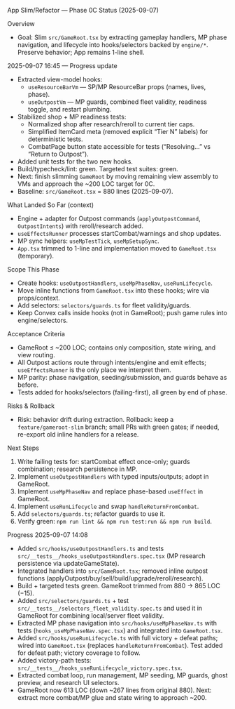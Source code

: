 App Slim/Refactor — Phase 0C Status (2025-09-07)

Overview
- Goal: Slim `src/GameRoot.tsx` by extracting gameplay handlers, MP phase navigation, and lifecycle into hooks/selectors backed by `engine/*`. Preserve behavior; App remains 1-line shell.

2025-09-07 16:45 — Progress update
- Extracted view-model hooks:
  - `useResourceBarVm` — SP/MP ResourceBar props (names, lives, phase).
  - `useOutpostVm` — MP guards, combined fleet validity, readiness toggle, and restart plumbing.
- Stabilized shop + MP readiness tests:
  - Normalized shop after research/reroll to current tier caps.
  - Simplified ItemCard meta (removed explicit “Tier N” labels) for deterministic tests.
  - CombatPage button state accessible for tests (“Resolving…” vs “Return to Outpost”).
- Added unit tests for the two new hooks.
- Build/typecheck/lint: green. Targeted test suites: green.
- Next: finish slimming `GameRoot` by moving remaining view assembly to VMs and approach the ~200 LOC target for 0C.
- Baseline: `src/GameRoot.tsx` = 880 lines (2025-09-07).

What Landed So Far (context)
- Engine + adapter for Outpost commands (`applyOutpostCommand`, `OutpostIntents`) with reroll/research added.
- `useEffectsRunner` processes startCombat/warnings and shop updates.
- MP sync helpers: `useMpTestTick`, `useMpSetupSync`.
- `App.tsx` trimmed to 1-line and implementation moved to `GameRoot.tsx` (temporary).

Scope This Phase
- Create hooks: `useOutpostHandlers`, `useMpPhaseNav`, `useRunLifecycle`.
- Move inline functions from `GameRoot.tsx` into these hooks; wire via props/context.
- Add selectors: `selectors/guards.ts` for fleet validity/guards.
- Keep Convex calls inside hooks (not in GameRoot); push game rules into engine/selectors.

Acceptance Criteria
- GameRoot ≤ ~200 LOC; contains only composition, state wiring, and view routing.
- All Outpost actions route through intents/engine and emit effects; `useEffectsRunner` is the only place we interpret them.
- MP parity: phase navigation, seeding/submission, and guards behave as before.
- Tests added for hooks/selectors (failing-first), all green by end of phase.

Risks & Rollback
- Risk: behavior drift during extraction. Rollback: keep a `feature/gameroot-slim` branch; small PRs with green gates; if needed, re-export old inline handlers for a release.

Next Steps
1) Write failing tests for: startCombat effect once-only; guards combination; research persistence in MP.
2) Implement `useOutpostHandlers` with typed inputs/outputs; adopt in GameRoot.
3) Implement `useMpPhaseNav` and replace phase-based `useEffect` in GameRoot.
4) Implement `useRunLifecycle` and swap `handleReturnFromCombat`.
5) Add `selectors/guards.ts`; refactor guards to use it.
6) Verify green: `npm run lint && npm run test:run && npm run build`.

Progress 2025-09-07 14:08
- Added `src/hooks/useOutpostHandlers.ts` and tests `src/__tests__/hooks_useOutpostHandlers.spec.tsx` (MP research persistence via updateGameState).
- Integrated handlers into `src/GameRoot.tsx`; removed inline outpost functions (applyOutpost/buy/sell/build/upgrade/reroll/research).
- Build + targeted tests green. GameRoot trimmed from 880 → 865 LOC (−15).
 - Added `src/selectors/guards.ts` + test `src/__tests__/selectors_fleet_validity.spec.ts` and used it in GameRoot for combining local/server fleet validity.
 - Extracted MP phase navigation into `src/hooks/useMpPhaseNav.ts` with tests (`hooks_useMpPhaseNav.spec.tsx`) and integrated into `GameRoot.tsx`.
- Added `src/hooks/useRunLifecycle.ts` with full victory + defeat paths; wired into `GameRoot.tsx` (replaces `handleReturnFromCombat`). Test added for defeat path; victory coverage to follow.
 - Added victory-path tests: `src/__tests__/hooks_useRunLifecycle_victory.spec.tsx`.
 - Extracted combat loop, run management, MP seeding, MP guards, ghost preview, and research UI selectors.
 - GameRoot now 613 LOC (down ~267 lines from original 880). Next: extract more combat/MP glue and state wiring to approach ~200.
